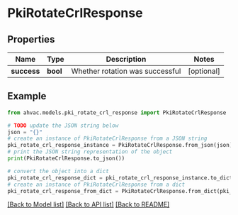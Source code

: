 # PkiRotateCrlResponse


## Properties

Name | Type | Description | Notes
------------ | ------------- | ------------- | -------------
**success** | **bool** | Whether rotation was successful | [optional] 

## Example

```python
from ahvac.models.pki_rotate_crl_response import PkiRotateCrlResponse

# TODO update the JSON string below
json = "{}"
# create an instance of PkiRotateCrlResponse from a JSON string
pki_rotate_crl_response_instance = PkiRotateCrlResponse.from_json(json)
# print the JSON string representation of the object
print(PkiRotateCrlResponse.to_json())

# convert the object into a dict
pki_rotate_crl_response_dict = pki_rotate_crl_response_instance.to_dict()
# create an instance of PkiRotateCrlResponse from a dict
pki_rotate_crl_response_from_dict = PkiRotateCrlResponse.from_dict(pki_rotate_crl_response_dict)
```
[[Back to Model list]](../README.md#documentation-for-models) [[Back to API list]](../README.md#documentation-for-api-endpoints) [[Back to README]](../README.md)


